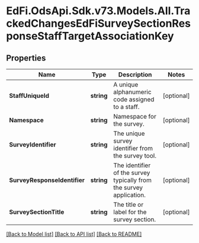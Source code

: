 # EdFi.OdsApi.Sdk.v73.Models.All.TrackedChangesEdFiSurveySectionResponseStaffTargetAssociationKey

## Properties

Name | Type | Description | Notes
------------ | ------------- | ------------- | -------------
**StaffUniqueId** | **string** | A unique alphanumeric code assigned to a staff. | [optional] 
**Namespace** | **string** | Namespace for the survey. | [optional] 
**SurveyIdentifier** | **string** | The unique survey identifier from the survey tool. | [optional] 
**SurveyResponseIdentifier** | **string** | The identifier of the survey typically from the survey application. | [optional] 
**SurveySectionTitle** | **string** | The title or label for the survey section. | [optional] 

[[Back to Model list]](../../README.md#documentation-for-models) [[Back to API list]](../../README.md#documentation-for-api-endpoints) [[Back to README]](../../README.md)

